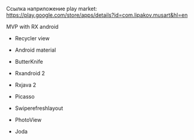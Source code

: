 Ссылка наприложение play market: https://play.google.com/store/apps/details?id=com.lipakov.musart&hl=en

MVP with RX android

- Recycler view

- Android material

- ButterKnife

- Rxandroid 2

- Rxjava 2

- Picasso

- Swiperefreshlayout

- PhotoView

- Joda

